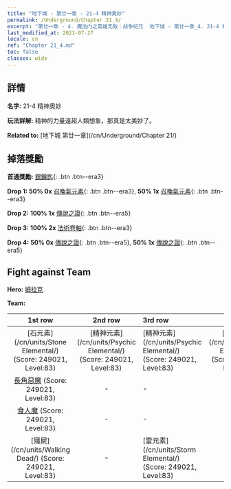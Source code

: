 ```yaml
---
title: "地下城 - 第廿一章 - 21-4 精神奧妙"
permalink: /Underground/Chapter 21_4/
excerpt: "第廿一章 - 4. 魔法门之英雄无敌：战争纪元  地下城 - 第廿一章_4. 21-4 精神奧妙"
last_modified_at: 2021-07-27
locale: cn
ref: "Chapter 21_4.md"
toc: false
classes: wide
---
```


## 詳情

 **名字:** 21-4 精神奧妙

 **玩法詳解:**       精神的力量遠超人類想象，那真是太美妙了。

 **Related to:** [地下城 第廿一章](/cn/Underground/Chapter 21/)

## 掉落獎勵

 **首通獎勵:** [銀鑰匙](/cn/Items/con_693/){: .btn .btn--era3}

 **Drop 1:** **50% 0x** [召喚氣元素](/cn/Items/her_448/){: .btn .btn--era3}, **50% 1x** [召喚氣元素](/cn/Items/her_448/){: .btn .btn--era3}

 **Drop 2:** **100% 1x** [傳說之證](/cn/Items/mat_81/){: .btn .btn--era5}

 **Drop 3:** **100% 2x** [法術卷軸](/cn/Items/con_694/){: .btn .btn--era3}

 **Drop 4:** **50% 0x** [傳說之證](/cn/Items/mat_74/){: .btn .btn--era5}, **50% 1x** [傳說之證](/cn/Items/mat_74/){: .btn .btn--era5}


## Fight against Team
 **Hero:** [姆拉克](/cn/heroes/Mullich/)

 **Team:**


  | 1st row | 2nd row | 3rd row | 4th row |
  |:----:|:----:|:----|:----:|
  | [石元素](/cn/units/Stone Elemental/) (Score: 249021, Level:83)  | [精神元素](/cn/units/Psychic Elemental/) (Score: 249021, Level:83)  | [精神元素](/cn/units/Psychic Elemental/) (Score: 249021, Level:83)  | [精神元素](/cn/units/Psychic Elemental/) (Score: 249021, Level:83)  |
  | [長角惡魔](/cn/units/Demon/) (Score: 249021, Level:83)  | - | - | - |
  | [食人魔](/cn/units/Ogre/) (Score: 249021, Level:83)  | - | - | - |
  | [殭屍](/cn/units/Walking Dead/) (Score: 249021, Level:83)  | - | [雷元素](/cn/units/Storm Elemental/) (Score: 249021, Level:83)  | - |



